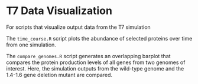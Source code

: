 #  T7 Data Visualization

For scripts that visualize output data from the T7 simulation

The `time_course.R` script plots the abundance of selected proteins over time from one simulation.

The `compare_genomes.R` script generates an overlapping barplot that compares the protein production levels of all genes from two genomes of interest. Here, the simulation outputs from the wild-type genome and the 1.4-1.6 gene deletion mutant are compared.
